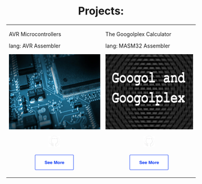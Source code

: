 <div id="header" align="center">
  <h1>Projects:</h1>

  <table>
    <tr>
      <td>
        <p>AVR Microcontrollers</p>
        <p>lang: AVR Assembler</p>
        <img src="./.github/360_F_460636484_5KLRqy4CgptG7Bt4S1nY80v7tPm3e5Tm.jpg" width="300px" height="200px" />
        <p align="center"><a href="https://github.com/numegaware/avr"><img src="./.github/git.png" width="30px" height="30px"></a>
          <br/>
          <br/>
          <a href="https://the-react-clone.netlify.app/">
            <img src="./.github//see_more.png" width="104px" height="41px" />
          </a>
        </p> 
      </td>
      <td>
        <p>The Googolplex Calculator</p>
        <p>lang: MASM32 Assembler</p>
        <img src="./.github/googol+googolplex.png" width="300px" height="200px" />
        <p align="center"><a href="https://github.com/numegaware/googol-calculator"><img src="./.github/git.png" width="30px" height="30px"></a><br><br>
          <a href="">
            <img src="./.github/see_more.png" width="104px" height="41px" />
          </a>
        </p>
      </td>
    </tr>
  </table>
  
</div>
